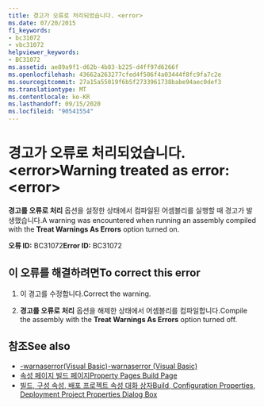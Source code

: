 ```yaml
---
title: 경고가 오류로 처리되었습니다. <error>
ms.date: 07/20/2015
f1_keywords:
- bc31072
- vbc31072
helpviewer_keywords:
- BC31072
ms.assetid: ae89a9f1-d62b-4b83-b225-d4ff97d6266f
ms.openlocfilehash: 43662a263277cfed4f506f4a03444f8fc9fa7c2e
ms.sourcegitcommit: 27a15a55019f6b5f2733961738babe94aec0def3
ms.translationtype: MT
ms.contentlocale: ko-KR
ms.lasthandoff: 09/15/2020
ms.locfileid: "90541554"
---
```

# <a name="warning-treated-as-error-error"></a><span data-ttu-id="bb796-102">경고가 오류로 처리되었습니다. \<error></span><span class="sxs-lookup"><span data-stu-id="bb796-102">Warning treated as error: \<error></span></span>
<span data-ttu-id="bb796-103">**경고를 오류로 처리** 옵션을 설정한 상태에서 컴파일된 어셈블리를 실행할 때 경고가 발생했습니다.</span><span class="sxs-lookup"><span data-stu-id="bb796-103">A warning was encountered when running an assembly compiled with the **Treat Warnings As Errors** option turned on.</span></span>  
  
 <span data-ttu-id="bb796-104">**오류 ID:** BC31072</span><span class="sxs-lookup"><span data-stu-id="bb796-104">**Error ID:** BC31072</span></span>  
  
## <a name="to-correct-this-error"></a><span data-ttu-id="bb796-105">이 오류를 해결하려면</span><span class="sxs-lookup"><span data-stu-id="bb796-105">To correct this error</span></span>  
  
1. <span data-ttu-id="bb796-106">이 경고를 수정합니다.</span><span class="sxs-lookup"><span data-stu-id="bb796-106">Correct the warning.</span></span>  
  
2. <span data-ttu-id="bb796-107">**경고를 오류로 처리** 옵션을 해제한 상태에서 어셈블리를 컴파일합니다.</span><span class="sxs-lookup"><span data-stu-id="bb796-107">Compile the assembly with the **Treat Warnings As Errors** option turned off.</span></span>  
  
## <a name="see-also"></a><span data-ttu-id="bb796-108">참조</span><span class="sxs-lookup"><span data-stu-id="bb796-108">See also</span></span>

- [<span data-ttu-id="bb796-109">-warnaserror(Visual Basic)</span><span class="sxs-lookup"><span data-stu-id="bb796-109">-warnaserror (Visual Basic)</span></span>](../reference/command-line-compiler/warnaserror.md)
- <span data-ttu-id="bb796-110">[속성 페이지 빌드 페이지](/previous-versions/visualstudio/visual-studio-2010/zxbs6ywz(v=vs.100))</span><span class="sxs-lookup"><span data-stu-id="bb796-110">[Property Pages Build Page](/previous-versions/visualstudio/visual-studio-2010/zxbs6ywz(v=vs.100))</span></span>
- <span data-ttu-id="bb796-111">[빌드, 구성 속성, 배포 프로젝트 속성 대화 상자](/previous-versions/visualstudio/visual-studio-2010/1befw7hy(v=vs.100))</span><span class="sxs-lookup"><span data-stu-id="bb796-111">[Build, Configuration Properties, Deployment Project Properties Dialog Box](/previous-versions/visualstudio/visual-studio-2010/1befw7hy(v=vs.100))</span></span>
